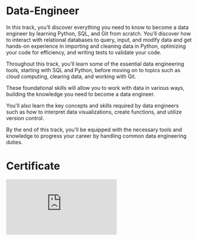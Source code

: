 # Data-Engineer

In this track, you’ll discover everything you need to know to become a data engineer by learning Python, SQL, and Git from scratch. You'll discover how to interact with relational databases to query, input, and modify data and get hands-on experience in importing and cleaning data in Python, optimizing your code for efficiency, and writing tests to validate your code.

Throughout this track, you’ll learn some of the essential data engineering tools, starting with SQL and Python, before moving on to topics such as cloud computing, clearing data, and working with Git.

These foundational skills will allow you to work with data in various ways, building the knowledge you need to become a data engineer.  

You'll also learn the key concepts and skills required by data engineers such as how to interpret data visualizations, create functions, and utilize version control. 

By the end of this track, you'll be equipped with the necessary tools and knowledge to progress your career by handling common data engineering duties.

# Certificate
![](https://github.com/nakasho5/Data-Engineer/blob/main/Data%20Engineer.pdf)

